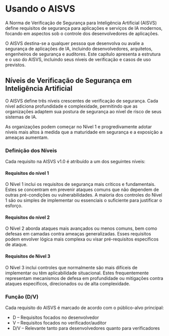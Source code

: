 # Usando o AISVS

A Norma de Verificação de Segurança para Inteligência Artificial (AISVS) define requisitos de segurança para aplicações e serviços de IA modernos, focando em aspectos sob o controle dos desenvolvedores de aplicações.

O AISVS destina-se a qualquer pessoa que desenvolva ou avalie a segurança de aplicações de IA, incluindo desenvolvedores, arquitetos, engenheiros de segurança e auditores. Este capítulo apresenta a estrutura e o uso do AISVS, incluindo seus níveis de verificação e casos de uso previstos.

## Níveis de Verificação de Segurança em Inteligência Artificial

O AISVS define três níveis crescentes de verificação de segurança. Cada nível adiciona profundidade e complexidade, permitindo que as organizações adaptem sua postura de segurança ao nível de risco de seus sistemas de IA.

As organizações podem começar no Nível 1 e progredivamente adotar níveis mais altos à medida que a maturidade em segurança e a exposição a ameaças aumentam.

### Definição dos Níveis

Cada requisito na AISVS v1.0 é atribuído a um dos seguintes níveis:

#### Requisitos do nível 1

O Nível 1 inclui os requisitos de segurança mais críticos e fundamentais. Estes se concentram em prevenir ataques comuns que não dependem de outras pré-condições ou vulnerabilidades. A maioria dos controles do Nível 1 são ou simples de implementar ou essenciais o suficiente para justificar o esforço.

#### Requisitos do nível 2

O Nível 2 aborda ataques mais avançados ou menos comuns, bem como defesas em camadas contra ameaças generalizadas. Esses requisitos podem envolver lógica mais complexa ou visar pré-requisitos específicos de ataque.

#### Requisitos de Nível 3

O Nível 3 inclui controles que normalmente são mais difíceis de implementar ou têm aplicabilidade situacional. Estes frequentemente representam mecanismos de defesa em profundidade ou mitigações contra ataques específicos, direcionados ou de alta complexidade.

### Função (D/V)

Cada requisito do AISVS é marcado de acordo com o público-alvo principal:

* D – Requisitos focados no desenvolvedor
* V – Requisitos focados no verificador/auditor
* D/V – Relevante tanto para desenvolvedores quanto para verificadores

